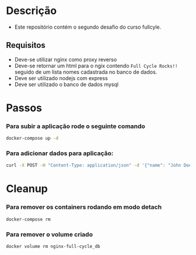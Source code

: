 # Descrição
- Este repositório contém o segundo desafio do curso fullcyle.

## Requisitos
- Deve-se utilizar nginx como proxy reverso
- Deve-se retornar um html para o ngix contendo `Full Cycle Rocks!!` seguido de um lista nomes cadastrada no banco de dados.
- Deve ser utilizado nodejs com express
- Deve ser utilizado o banco de dados mysql

# Passos 

### Para subir a aplicação rode o seguinte comando
```bash
docker-compose up -d
```
### Para adicionar dados para aplicação:
```bash
curl -X POST -H "Content-Type: application/json" -d '{"name": "John Doe"}' http://localhost:3000/api/names
```

# Cleanup
### Para remover os containers rodando em modo detach
```bash
docker-compose rm 
```
### Para remover o volume criado
```bash
docker volume rm nginx-full-cycle_db
```